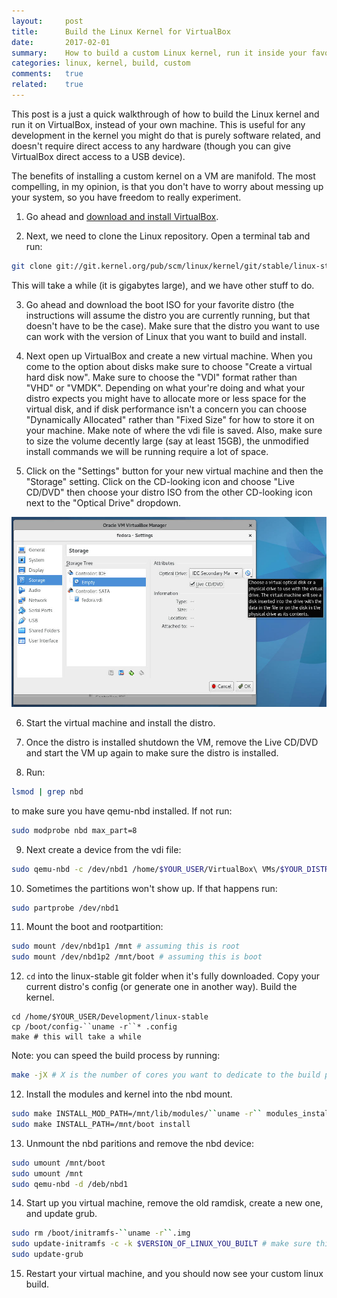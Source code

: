 ```yaml
---
layout:     post
title:      Build the Linux Kernel for VirtualBox
date:       2017-02-01
summary:    How to build a custom Linux kernel, run it inside your favorite distro, inside VirtualBox.
categories: linux, kernel, build, custom
comments:   true
related:    true
---
```


This post is a just a quick walkthrough of how to build the Linux kernel and run it on VirtualBox, instead of your
own machine. This is useful for any development in the kernel you might do that is purely software related, and
doesn't require direct access to any hardware (though you can give VirtualBox direct access to a USB device).

The benefits of installing a custom kernel on a VM are manifold. The most compelling, in my opinion, is that
you don't have to worry about messing up your system, so you have freedom to really experiment.

1. Go ahead and [download and install VirtualBox](https://www.virtualbox.org/wiki/Downloads).

2. Next, we need to clone the Linux repository. Open a terminal tab and run:

```sh
git clone git://git.kernel.org/pub/scm/linux/kernel/git/stable/linux-stable.git
```

This will take a while (it is gigabytes large), and we have other stuff to do.

3. Go ahead and download the boot ISO for your favorite distro (the instructions will assume
the distro you are currently running, but that doesn't have to be the case). Make sure that
the distro you want to use can work with the version of Linux that you want to build and install.

4. Next open up VirtualBox and create a new virtual machine. When you come to the option about
disks make sure to choose "Create a virtual hard disk now". Make sure to choose the "VDI"
format rather than "VHD" or "VMDK". Depending on what your're doing and what your distro
expects you might have to allocate more or less space for the virtual disk, and if disk
performance isn't a concern you can choose "Dynamically Allocated" rather than "Fixed Size"
for how to store it on your machine. Make note of where the vdi file is saved. Also, make
sure to size the volume decently large (say at least 15GB), the unmodified install commands
we will be running require a lot of space.

5. Click on the "Settings" button for your new virtual machine and then the "Storage" setting.
Click on the CD-looking icon and choose "Live CD/DVD" then choose your distro ISO from the
other CD-looking icon next to the "Optical Drive" dropdown.

<img src="/images/linux-build-1.jpg" alt="load live cd" />

6. Start the virtual machine and install the distro.

7. Once the distro is installed shutdown the VM, remove the Live CD/DVD and start the VM up
again to make sure the distro is installed.

8. Run:

```sh
lsmod | grep nbd
```

to make sure you have qemu-nbd installed. If not run:

```sh
sudo modprobe nbd max_part=8
```

9. Next create a device from the vdi file:

```sh
sudo qemu-nbd -c /dev/nbd1 /home/$YOUR_USER/VirtualBox\ VMs/$YOUR_DISTRO/$YOUR_DISTRO.vdi
```

10. Sometimes the partitions won't show up. If that happens run:

```sh
sudo partprobe /dev/nbd1
```

11. Mount the boot and rootpartition:

```sh
sudo mount /dev/nbd1p1 /mnt # assuming this is root
sudo mount /dev/nbd1p2 /mnt/boot # assuming this is boot
```

12. `cd` into the linux-stable git folder when it's fully downloaded. Copy your current distro's config (or generate one in another way). Build the kernel.

```
cd /home/$YOUR_USER/Development/linux-stable
cp /boot/config-``uname -r``* .config
make # this will take a while
```

Note: you can speed the build process by running:

```sh
make -jX # X is the number of cores you want to dedicate to the build process; this will slow your system
```

12. Install the modules and kernel into the nbd mount.

```sh
sudo make INSTALL_MOD_PATH=/mnt/lib/modules/``uname -r`` modules_install
sudo make INSTALL_PATH=/mnt/boot install
```

13. Unmount the nbd paritions and remove the nbd device:

```sh
sudo umount /mnt/boot
sudo umount /mnt
sudo qemu-nbd -d /deb/nbd1
```

14. Start up you virtual machine, remove the old ramdisk, create a new one, and update grub.

```sh
sudo rm /boot/initramfs-``uname -r``.img
sudo update-initramfs -c -k $VERSION_OF_LINUX_YOU_BUILT # make sure this looks like what uname -r would output
sudo update-grub
```

15. Restart your virtual machine, and you should now see your custom linux build.